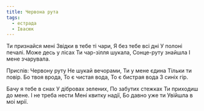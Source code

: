 ```yaml
---
title: Червона рута
tags:
  - естрада
  - Івасюк
---
```

Ти признайся менi
Звiдки в тебе тi чари,
Я без тебе всi днi
У полонi печалi.
Може десь у лiсах
Ти чар-зiлля шукала,
Сонце-руту знайшла
I мене зчарувала.

Приспів:
Червону руту
Не шукай вечорами,
Ти у мене єдина
Тiльки ти повiр.
Бо твоя врода,
То є чистая вода,
То є бистрая вода
З синiх гiр.

Бачу я тебе в снах
У дiбровах зелених,
По забутих стежках
Ти приходиш до мене.
I не треба нести
Менi квитку надiї,
Бо давно уже ти
Увійшла в моi мрiї.
